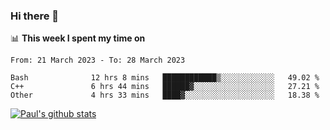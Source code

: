 ### Hi there 👋

📊 **This week I spent my time on**
<!--START_SECTION:waka-->

```text
From: 21 March 2023 - To: 28 March 2023

Bash              12 hrs 8 mins   ████████████▒░░░░░░░░░░░░   49.02 %
C++               6 hrs 44 mins   ██████▓░░░░░░░░░░░░░░░░░░   27.21 %
Other             4 hrs 33 mins   ████▓░░░░░░░░░░░░░░░░░░░░   18.38 %
```

<!--END_SECTION:waka-->


[![Paul's github stats](https://github-readme-stats.vercel.app/api?username=mickeyouyou&theme=dracula&show_icons=true)](https://github.com/anuraghazra/github-readme-stats)
